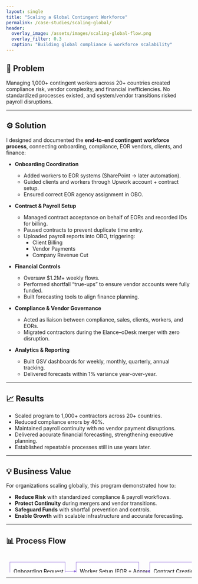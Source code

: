 ```yaml
---
layout: single
title: "Scaling a Global Contingent Workforce"
permalink: /case-studies/scaling-global/
header:
  overlay_image: /assets/images/scaling-global-flow.png
  overlay_filter: 0.3
  caption: "Building global compliance & workforce scalability"
---
```

## 📌 Problem  
Managing 1,000+ contingent workers across 20+ countries created compliance risk, vendor complexity, and financial inefficiencies. No standardized processes existed, and system/vendor transitions risked payroll disruptions.  

---

## ⚙️ Solution  

I designed and documented the **end-to-end contingent workforce process**, connecting onboarding, compliance, EOR vendors, clients, and finance:  

- **Onboarding Coordination**  
  - Added workers to EOR systems (SharePoint → later automation).  
  - Guided clients and workers through Upwork account + contract setup.  
  - Ensured correct EOR agency assignment in OBO.  

- **Contract & Payroll Setup**  
  - Managed contract acceptance on behalf of EORs and recorded IDs for billing.  
  - Paused contracts to prevent duplicate time entry.  
  - Uploaded payroll reports into OBO, triggering:  
    - Client Billing  
    - Vendor Payments  
    - Company Revenue Cut  

- **Financial Controls**  
  - Oversaw $1.2M+ weekly flows.  
  - Performed shortfall “true-ups” to ensure vendor accounts were fully funded.  
  - Built forecasting tools to align finance planning.  

- **Compliance & Vendor Governance**  
  - Acted as liaison between compliance, sales, clients, workers, and EORs.  
  - Migrated contractors during the Elance–oDesk merger with zero disruption.  

- **Analytics & Reporting**  
  - Built GSV dashboards for weekly, monthly, quarterly, annual tracking.  
  - Delivered forecasts within 1% variance year-over-year.  

---

## 📈 Results  

- Scaled program to 1,000+ contractors across 20+ countries.  
- Reduced compliance errors by 40%.  
- Maintained payroll continuity with no vendor payment disruptions.  
- Delivered accurate financial forecasting, strengthening executive planning.  
- Established repeatable processes still in use years later.  

---

## 💡 Business Value  

For organizations scaling globally, this program demonstrated how to:  
- **Reduce Risk** with standardized compliance & payroll workflows.  
- **Protect Continuity** during mergers and vendor transitions.  
- **Safeguard Funds** with shortfall prevention and controls.  
- **Enable Growth** with scalable infrastructure and accurate forecasting.  

---

## 📊 Process Flow  

<svg width="950" height="90" xmlns="http://www.w3.org/2000/svg">
  <rect x="10" y="20" width="150" height="50" fill="white" stroke="#9370DB"/>
  <text x="20" y="50" font-size="14" fill="black">Onboarding Request</text>
  <line x1="160" y1="45" x2="190" y2="45" stroke="#9370DB" marker-end="url(#arrow)"/>

  <rect x="190" y="20" width="170" height="50" fill="white" stroke="#9370DB"/>
  <text x="200" y="50" font-size="14" fill="black">Worker Setup (EOR + Accounts)</text>
  <line x1="360" y1="45" x2="390" y2="45" stroke="#9370DB" marker-end="url(#arrow)"/>

  <rect x="390" y="20" width="180" height="50" fill="white" stroke="#9370DB"/>
  <text x="400" y="50" font-size="14" fill="black">Contract Creation & EOR Acceptance</text>
  <line x1="570" y1="45" x2="600" y2="45" stroke="#9370DB" marker-end="url(#arrow)"/>

  <rect x="600" y="20" width="210" height="50" fill="white" stroke="#9370DB"/>
  <text x="610" y="45" font-size="14" fill="black">Payroll Processing (Billing, Vendor, Revenue)</text>
  <line x1="810" y1="45" x2="840" y2="45" stroke="#9370DB" marker-end="url(#arrow)"/>

  <rect x="840" y="20" width="180" height="50" fill="white" stroke="#9370DB"/>
  <text x="850" y="50" font-size="14" fill="black">Financial Controls & Forecasting</text>

  <defs>
    <marker id="arrow" markerWidth="10" markerHeight="10" refX="6" refY="3" orient="auto">
      <path d="M0,0 L0,6 L9,3 z" fill="#9370DB"/>
    </marker>
  </defs>
</svg>


---
